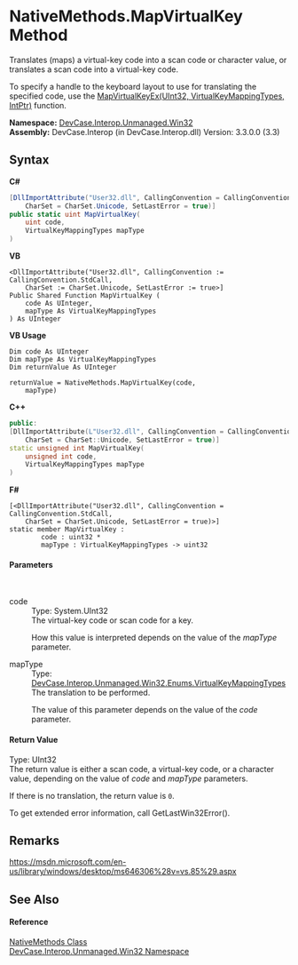 # NativeMethods.MapVirtualKey Method 
 

Translates (maps) a virtual-key code into a scan code or character value, or translates a scan code into a virtual-key code. 

 To specify a handle to the keyboard layout to use for translating the specified code, use the <a href="M_DevCase_Interop_Unmanaged_Win32_NativeMethods_MapVirtualKeyEx">MapVirtualKeyEx(UInt32, VirtualKeyMappingTypes, IntPtr)</a> function.

**Namespace:**&nbsp;<a href="N_DevCase_Interop_Unmanaged_Win32">DevCase.Interop.Unmanaged.Win32</a><br />**Assembly:**&nbsp;DevCase.Interop (in DevCase.Interop.dll) Version: 3.3.0.0 (3.3)

## Syntax

**C#**<br />
``` C#
[DllImportAttribute("User32.dll", CallingConvention = CallingConvention.StdCall, 
	CharSet = CharSet.Unicode, SetLastError = true)]
public static uint MapVirtualKey(
	uint code,
	VirtualKeyMappingTypes mapType
)
```

**VB**<br />
``` VB
<DllImportAttribute("User32.dll", CallingConvention := CallingConvention.StdCall, 
	CharSet := CharSet.Unicode, SetLastError := true>]
Public Shared Function MapVirtualKey ( 
	code As UInteger,
	mapType As VirtualKeyMappingTypes
) As UInteger
```

**VB Usage**<br />
``` VB Usage
Dim code As UInteger
Dim mapType As VirtualKeyMappingTypes
Dim returnValue As UInteger

returnValue = NativeMethods.MapVirtualKey(code, 
	mapType)
```

**C++**<br />
``` C++
public:
[DllImportAttribute(L"User32.dll", CallingConvention = CallingConvention::StdCall, 
	CharSet = CharSet::Unicode, SetLastError = true)]
static unsigned int MapVirtualKey(
	unsigned int code, 
	VirtualKeyMappingTypes mapType
)
```

**F#**<br />
``` F#
[<DllImportAttribute("User32.dll", CallingConvention = CallingConvention.StdCall, 
	CharSet = CharSet.Unicode, SetLastError = true)>]
static member MapVirtualKey : 
        code : uint32 * 
        mapType : VirtualKeyMappingTypes -> uint32 

```


#### Parameters
&nbsp;<dl><dt>code</dt><dd>Type: System.UInt32<br />The virtual-key code or scan code for a key. 

 How this value is interpreted depends on the value of the *mapType* parameter.</dd><dt>mapType</dt><dd>Type: <a href="T_DevCase_Interop_Unmanaged_Win32_Enums_VirtualKeyMappingTypes">DevCase.Interop.Unmanaged.Win32.Enums.VirtualKeyMappingTypes</a><br />The translation to be performed. 

 The value of this parameter depends on the value of the *code* parameter.</dd></dl>

#### Return Value
Type: UInt32<br />The return value is either a scan code, a virtual-key code, or a character value, depending on the value of *code* and *mapType* parameters. 

 If there is no translation, the return value is `0`. 

 To get extended error information, call GetLastWin32Error().

## Remarks
<a href="https://msdn.microsoft.com/en-us/library/windows/desktop/ms646306%28v=vs.85%29.aspx" target="_blank">https://msdn.microsoft.com/en-us/library/windows/desktop/ms646306%28v=vs.85%29.aspx</a>

## See Also


#### Reference
<a href="T_DevCase_Interop_Unmanaged_Win32_NativeMethods">NativeMethods Class</a><br /><a href="N_DevCase_Interop_Unmanaged_Win32">DevCase.Interop.Unmanaged.Win32 Namespace</a><br />